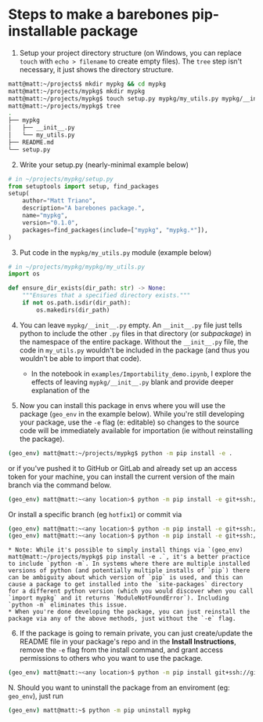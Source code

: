 # Steps to make a barebones pip-installable package

1. Setup your project directory structure (on Windows, you can replace `touch` with `echo > filename` to create empty files). The `tree` step isn't necessary, it just shows the directory structure.
```bash
matt@matt:~/projects$ mkdir mypkg && cd mypkg
matt@matt:~/projects/mypkg$ mkdir mypkg
matt@matt:~/projects/mypkg$ touch setup.py mypkg/my_utils.py mypkg/__init__.py
matt@matt:~/projects/mypkg$ tree
.
├── mypkg
│   ├── __init__.py
│   └── my_utils.py
├── README.md
└── setup.py
```

2. Write your setup.py (nearly-minimal example below)
```python
# in ~/projects/mypkg/setup.py
from setuptools import setup, find_packages
setup(
	author="Matt Triano",
	description="A barebones package.",
	name="mypkg",
	version="0.1.0",
	packages=find_packages(include=["mypkg", "mypkg.*"]),
)
```
3. Put code in the `mypkg/my_utils.py` module (example below)
```python
# in ~/projects/mypkg/mypkg/my_utils.py
import os

def ensure_dir_exists(dir_path: str) -> None:
    """Ensures that a specified directory exists."""
    if not os.path.isdir(dir_path):
        os.makedirs(dir_path)
```
4. You can leave `mypkg/__init__.py` empty. An `__init__.py` file just tells python to include the other `.py` files in that directory (or *subpackage*) in the namespace of the entire package. Without the `__init__.py` file, the code in `my_utils.py` wouldn't be included in the package (and thus you wouldn't be able to import that code). 
	* In the notebook in `examples/Importability_demo.ipynb`, I explore the effects of leaving `mypkg/__init__.py` blank and provide deeper explanation of the 

5. Now you can install this package in envs where you will use the package (`geo_env` in the example below). While you're still developing your package, use the `-e` flag (e: editable) so changes to the source code will be immediately available for importation (ie without reinstalling the package).
```bash
(geo_env) matt@matt:~/projects/mypkg$ python -m pip install -e .
```
or if you've pushed it to GitHub or GitLab and already set up an access token for your machine, you can install the current version of the main branch via the command below.
```bash
(geo_env) matt@matt:~<any location>$ python -m pip install -e git+ssh://git@github.com/MattTriano/mypkg.git#egg=mypkg
```
Or install a specific branch (eg `hotfix1`) or commit via
```bash
(geo_env) matt@matt:~<any location>$ python -m pip install -e git+ssh://git@github.com/MattTriano/mypkg.git@hotfix1#egg=mypkg
(geo_env) matt@matt:~<any location>$ python -m pip install -e git+ssh://git@github.com/MattTriano/mypkg.git@8740a0cfd7a57d70ae95f79e10160253bcf68d8c#egg=mypkg
```
	* Note: While it's possible to simply install things via `(geo_env) matt@matt:~/projects/mypkg$ pip install -e .`, it's a better practice to include `python -m`. In systems where there are multiple installed versions of python (and potentially multiple installs of `pip`) there can be ambiguity about which version of `pip` is used, and this can cause a package to get installed into the `site-packages` directory for a different python version (which you would discover when you call `import mypkg` and it returns `ModuleNotFoundError`). Including `python -m` eliminates this issue.
	* When you're done developing the package, you can just reinstall the package via any of the above methods, just without the `-e` flag.
6. If the package is going to remain private, you can just create/update the README file in your package's repo and in the **Install Instructions**, remove the `-e` flag from the install command, and grant access permissions to others who you want to use the package.
```bash
(geo_env) matt@matt:~<any location>$ python -m pip install git+ssh://git@github.com/MattTriano/mypkg.git#egg=mypkg
```




N. Should you want to uninstall the package from an enviroment (eg: `geo_env`), just run 
```bash
(geo_env) matt@matt:~$ python -m pip uninstall mypkg
```